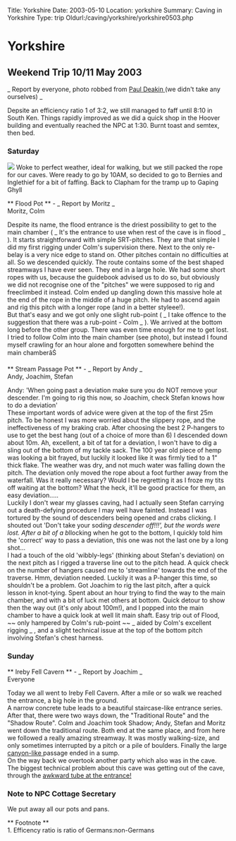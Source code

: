 Title: Yorkshire 
Date: 2003-05-10
Location: yorkshire
Summary: Caving in Yorkshire
Type: trip
Oldurl:/caving/yorkshire/yorkshire0503.php

#  Yorkshire 

##  Weekend Trip 10/11 May 2003 

_ Report by everyone, photo robbed from [ Paul Deakin ](http://www.paul-deakin.freeserve.co.uk/) (we didn't take any ourselves) _

Depsite an efficiency ratio  1  of 3:2, we still managed to faff until 8:10 in South Ken. Things rapidly improved as we did a quick shop in the Hoover building and eventually reached the NPC at 1:30. Burnt toast and semtex, then bed. 

###  Saturday 

![](/caving/old/yorkshire/yorks0503/ggmainshaft.jpg) Woke to perfect weather, ideal for walking, but we still packed the rope for our caves. Were ready to go by 10AM, so decided to go to Bernies and Inglethief for a bit of faffing. Back to Clapham for the tramp up to Gaping Ghyll 

** Flood Pot ** \- _ Report by Moritz _   
Moritz, Colm 

Despite its name, the flood entrance is the driest possibility to get to the main chamber ( _ It's the entrance to use when rest of the cave is in flood _ ). It starts straightforward with simple SRT-pitches. They are that simple I did my first rigging under Colm's supervision there. Next to the only re-belay is a very nice edge to stand on. Other pitches contain no difficulties at all. So we descended quickly. The route contains some of the best shaped streamways I have ever seen. They end in a large hole. We had some short ropes with us, because the guidebook advised us to do so, but obviously we did not recognise one of the "pitches" we were supposed to rig and freeclimbed it instead. Colm ended up dangling down this massive hole at the end of the rope in the middle of a huge pitch. He had to ascend again and rig this pitch with a longer rope (and in a better styleee!).   
But that's easy and we got only one slight rub-point ( _ I take offence to the suggestion that there was a rub-point - Colm _ ). We arrived at the bottom long before the other group. There was even time enough for me to get lost. I tried to follow Colm into the main chamber (see photo), but instead I found myself crawling for an hour alone and forgotten somewhere behind the main chamberâŚ 

** Stream Passage Pot ** \- _ Report by Andy _   
Andy, Joachim, Stefan 

Andy: 'When going past a deviation make sure you do NOT remove your descender. I'm going to rig this now, so Joachim, check Stefan knows how to do a deviation'   
These important words of advice were given at the top of the first 25m pitch. To be honest I was more worried about the slippery rope, and the ineffectiveness of my braking crab. After choosing the best 2 P-hangers to use to get the best hang (out of a choice of more than 6) I descended down about 10m. Ah, excellent, a bit of tat for a deviation, I won't have to dig a sling out of the bottom of my tackle sack. The 100 year old piece of hemp was looking a bit frayed, but luckily it looked like it was firmly tied to a 1" thick flake. The weather was dry, and not much water was falling down the pitch. The deviation only moved the rope about a foot further away from the waterfall. Was it really necessary? Would I be regretting it as I froze my tits off waiting at the bottom? What the heck, it'll be good practice for them, an easy deviation.....   
Luckily I don't wear my glasses caving, had I actually seen Stefan carrying out a death-defying procedure I may well have fainted. Instead I was tortured by the sound of descenders being opened and crabs clicking. I shouted out 'Don't take your sod*ing descender off!!!', but the words were lost. After a bit of a b*llocking when he got to the bottom, I quickly told him the 'correct' way to pass a deviation, this one was not the last one by a long shot...   
I had a touch of the old 'wibbly-legs' (thinking about Stefan's deviation) on the next pitch as I rigged a traverse line out to the pitch head. A quick check on the number of hangers caused me to 'streamline' towards the end of the traverse. Hmm, deviation needed. Luckily it was a P-hanger this time, so shouldn't be a problem. Got Joachim to rig the last pitch, after a quick lesson in knot-tying. Spent about an hour trying to find the way to the main chamber, and with a bit of luck met others at bottom. Quick detour to show then the way out (it's only about 100m!), and I popped into the main chamber to have a quick look at well lit main shaft. Easy trip out of Flood, ~~ only hampered by Colm's rub-point ~~ _ aided by Colm's excellent rigging _ , and a slight technical issue at the top of the bottom pitch involving Stefan's chest harness. 

###  Sunday 

** Ireby Fell Cavern ** \- _ Report by Joachim _   
Everyone 

Today we all went to Ireby Fell Cavern. After a mile or so walk we reached the entrance, a big hole in the ground.   
A narrow concrete tube leads to a beautiful staircase-like entrance series. After that, there were two ways down, the "Traditional Route" and the "Shadow Route". Colm and Joachim took Shadow; Andy, Stefan and Moritz went down the traditional route. Both end at the same place, and from here we followed a really amazing streamway. It was mostly walking-size, and only sometimes interrupted by a pitch or a pile of boulders. Finally the large [ canyon-like ](http://www.caveskarst.imagery.btinternet.co.uk/c050.htm) passage ended in a sump.   
On the way back we overtook another party which also was in the cave. The biggest technical problem about this cave was getting out of the cave, through the [ awkward tube at the entrance! ](/caving/old/yorkshire/yorks0503/irebyent.jpg)

###  Note to NPC Cottage Secretary 

We put away all our pots and pans. 

** Footnote **   
1\. Efficency ratio is ratio of Germans:non-Germans 
